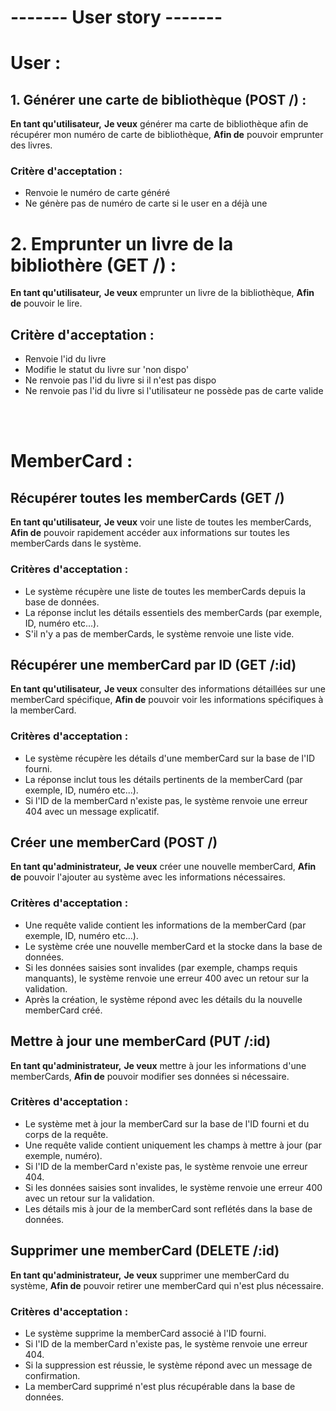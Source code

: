 # ------- User story -------

# User :

## 1. Générer une carte de bibliothèque (POST /) :
**En tant qu'utilisateur,**
**Je veux** générer ma carte de bibliothèque afin de récupérer mon numéro de carte de bibliothèque,
**Afin de** pouvoir emprunter des livres.

### Critère d'acceptation :
- Renvoie le numéro de carte généré
- Ne génère pas de numéro de carte si le user en a déjà une


# 2. Emprunter un livre de la bibliothère (GET /) :
**En tant qu'utilisateur,**
**Je veux** emprunter un livre de la bibliothèque,
**Afin de** pouvoir le lire.

## Critère d'acceptation :
- Renvoie l'id du livre
- Modifie le statut du livre sur 'non dispo'
- Ne renvoie pas l'id du livre si il n'est pas dispo
- Ne renvoie pas l'id du livre si l'utilisateur ne possède pas de carte valide

<br><br>

# MemberCard :

## Récupérer toutes les memberCards (GET /)
**En tant qu'utilisateur,**
**Je veux** voir une liste de toutes les memberCards,
**Afin de** pouvoir rapidement accéder aux informations sur toutes les memberCards dans le système.

### Critères d'acceptation :
- Le système récupère une liste de toutes les memberCards depuis la base de données.
- La réponse inclut les détails essentiels des memberCards (par exemple, ID, numéro etc...).
- S'il n'y a pas de memberCards, le système renvoie une liste vide.


## Récupérer une memberCard par ID (GET /:id)
**En tant qu'utilisateur,**
**Je veux** consulter des informations détaillées sur une memberCard spécifique,
**Afin de** pouvoir voir les informations spécifiques à la memberCard.

### Critères d'acceptation :
- Le système récupère les détails d'une memberCard sur la base de l'ID fourni.
- La réponse inclut tous les détails pertinents de la memberCard (par exemple, ID, numéro etc...).
- Si l'ID de la memberCard n'existe pas, le système renvoie une erreur 404 avec un message explicatif.


## Créer une memberCard (POST /)
**En tant qu'administrateur,**
**Je veux** créer une nouvelle memberCard,
**Afin de** pouvoir l'ajouter au système avec les informations nécessaires.

### Critères d'acceptation :
- Une requête valide contient les informations de la memberCard (par exemple, ID, numéro etc...).
- Le système crée une nouvelle memberCard et la stocke dans la base de données.
- Si les données saisies sont invalides (par exemple, champs requis manquants), le système renvoie une erreur 400 avec un retour sur la validation.
- Après la création, le système répond avec les détails du la nouvelle memberCard créé.


## Mettre à jour une memberCard (PUT /:id)
**En tant qu'administrateur,**
**Je veux** mettre à jour les informations d'une memberCards,
**Afin de** pouvoir modifier ses données si nécessaire.

### Critères d'acceptation :
- Le système met à jour la memberCard sur la base de l'ID fourni et du corps de la requête.
- Une requête valide contient uniquement les champs à mettre à jour (par exemple, numéro).
- Si l'ID de la memberCard n'existe pas, le système renvoie une erreur 404.
- Si les données saisies sont invalides, le système renvoie une erreur 400 avec un retour sur la validation.
- Les détails mis à jour de la memberCard sont reflétés dans la base de données.


## Supprimer une memberCard (DELETE /:id)
**En tant qu'administrateur,**
**Je veux** supprimer une memberCard du système,
**Afin de** pouvoir retirer une memberCard qui n'est plus nécessaire.

### Critères d'acceptation :
- Le système supprime la memberCard associé à l'ID fourni.
- Si l'ID de la memberCard n'existe pas, le système renvoie une erreur 404.
- Si la suppression est réussie, le système répond avec un message de confirmation.
- La memberCard supprimé n'est plus récupérable dans la base de données.